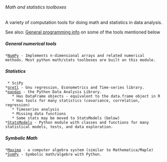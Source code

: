 ###### Math and statistics toolboxes

A variety of computation tools for doing math and statistics in data
analysis.

See also: [General programming info](procedures:programming)
on some of the tools mentioned below

##### General numerical tools

` * `[`NumPy`](procedures:numpytips)` - Implements n-dimensional arrays and related numerical methods. Most python math/stats toolboxes are built on this module.`

##### Statistics

` * SciPy`\
` * `[`gretl`](http://gretl.sourceforge.net)` - Gnu regression, Econometrics and Time-series library.`\
` * `[`pandas`](http://pandas.pydata.org)` - the Python Data Analysis Library.`\
`   * Has DataFrame objects - equivalent to the data.frame object in R`\
`   * Has tools for many statistics (covariance, correlation, regression)`\
`   * Timeseries analysis`\
`   * Missing data functions`\
`   * Some stats may be moved to StatsModels (below)`\
` * `[`StatsModels`](http://statsmodels.sourceforge.net)` - Python module with classes and functions for many statistical models, tests, and data exploration.`

##### Symbolic Math

` * `[`Maxima`](http://maxima.sourceforge.net/)` - a computer algebra system (similar to Mathematica/Maple)`\
` * `[`SymPy`](http://sympy.org/en/index.html)` - Symbolic math/algebra with Python.`
